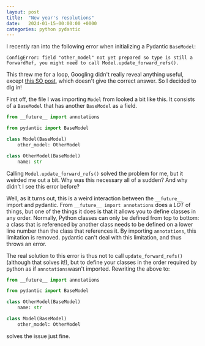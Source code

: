 ```yaml
---
layout: post
title:  "New year's resolutions"
date:   2024-01-15-00:00:00 +0000
categories: python pydantic
---
```


I recently ran into the following error when initializing a Pydantic `BaseModel`:

```
ConfigError: field "other_model" not yet prepared so type is still a ForwardRef, you might need to call Model.update_forward_refs().
```

This threw me for a loop, Googling didn't really reveal anything useful, except [this SO post](https://stackoverflow.com/questions/71510622/pydantics-update-forward-refs-raises-typing-nameerror), which doesn't give the correct answer. So I decided to dig in!

First off, the file I was importing `Model` from looked a bit like this. It consists of a `BaseModel` that has another `BaseModel` as a field. 

```python
from __future__ import annotations

from pydantic import BaseModel

class Model(BaseModel)
    other_model: OtherModel

class OtherModel(BaseModel)
	name: str
```

Calling `Model.update_forward_refs()` solved the problem for me, but it weirded me out a bit. Why was this necessary all of a sudden? And why didn't I see this error before?

Well, as it turns out, this is a weird interaction between the `__future__` import and pydantic. From `__future__ import annotations` does a _LOT_ of things, but one of the things it does is that it allows you to define classes in any order. Normally, Python classes can only be defined from top to bottom: a class that is referenced by another class needs to be defined on a lower line number than the class that references it. By importing `annotations`, this limitation is removed. pydantic can't deal with this limitation, and thus throws an error.

The real solution to this error is thus not to call `update_forward_refs()` (although that solves it!), but to define your classes in the order required by python as if `annotations`wasn't imported. Rewriting the above to:

```python
from __future__ import annotations

from pydantic import BaseModel

class OtherModel(BaseModel)
	name: str

class Model(BaseModel)
    other_model: OtherModel

```

solves the issue just fine. 